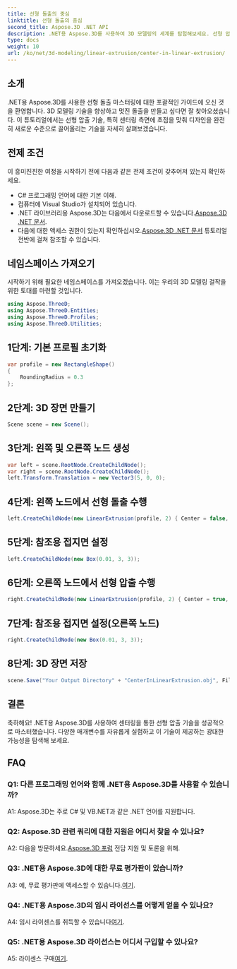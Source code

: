 ```yaml
---
title: 선형 돌출의 중심
linktitle: 선형 돌출의 중심
second_title: Aspose.3D .NET API
description: .NET용 Aspose.3D를 사용하여 3D 모델링의 세계를 탐험해보세요. 선형 압출 기술을 중심으로 멋진 디자인을 만들고 창의력을 발휘해보세요.
type: docs
weight: 10
url: /ko/net/3d-modeling/linear-extrusion/center-in-linear-extrusion/
---
```

## 소개

.NET용 Aspose.3D를 사용한 선형 돌출 마스터링에 대한 포괄적인 가이드에 오신 것을 환영합니다. 3D 모델링 기술을 향상하고 멋진 돌출을 만들고 싶다면 잘 찾아오셨습니다. 이 튜토리얼에서는 선형 압출 기술, 특히 센터링 측면에 초점을 맞춰 디자인을 완전히 새로운 수준으로 끌어올리는 기술을 자세히 살펴보겠습니다.

## 전제 조건

이 흥미진진한 여정을 시작하기 전에 다음과 같은 전제 조건이 갖추어져 있는지 확인하세요.

- C# 프로그래밍 언어에 대한 기본 이해.
- 컴퓨터에 Visual Studio가 설치되어 있습니다.
-  .NET 라이브러리용 Aspose.3D는 다음에서 다운로드할 수 있습니다.[Aspose.3D .NET 문서](https://reference.aspose.com/3d/net/).
-  다음에 대한 액세스 권한이 있는지 확인하십시오.[Aspose.3D .NET 문서](https://reference.aspose.com/3d/net/) 튜토리얼 전반에 걸쳐 참조할 수 있습니다.

## 네임스페이스 가져오기

시작하기 위해 필요한 네임스페이스를 가져오겠습니다. 이는 우리의 3D 모델링 걸작을 위한 토대를 마련할 것입니다.

```csharp
using Aspose.ThreeD;
using Aspose.ThreeD.Entities;
using Aspose.ThreeD.Profiles;
using Aspose.ThreeD.Utilities;
```

## 1단계: 기본 프로필 초기화

```csharp
var profile = new RectangleShape()
{
    RoundingRadius = 0.3
};
```

## 2단계: 3D 장면 만들기

```csharp
Scene scene = new Scene();
```

## 3단계: 왼쪽 및 오른쪽 노드 생성

```csharp
var left = scene.RootNode.CreateChildNode();
var right = scene.RootNode.CreateChildNode();
left.Transform.Translation = new Vector3(5, 0, 0);
```

## 4단계: 왼쪽 노드에서 선형 돌출 수행

```csharp
left.CreateChildNode(new LinearExtrusion(profile, 2) { Center = false, Slices = 3 });
```

## 5단계: 참조용 접지면 설정

```csharp
left.CreateChildNode(new Box(0.01, 3, 3));
```

## 6단계: 오른쪽 노드에서 선형 압출 수행

```csharp
right.CreateChildNode(new LinearExtrusion(profile, 2) { Center = true, Slices = 3 });
```

## 7단계: 참조용 접지면 설정(오른쪽 노드)

```csharp
right.CreateChildNode(new Box(0.01, 3, 3));
```

## 8단계: 3D 장면 저장

```csharp
scene.Save("Your Output Directory" + "CenterInLinearExtrusion.obj", FileFormat.WavefrontOBJ);
```

## 결론

축하해요! .NET용 Aspose.3D를 사용하여 센터링을 통한 선형 압출 기술을 성공적으로 마스터했습니다. 다양한 매개변수를 자유롭게 실험하고 이 기술이 제공하는 광대한 가능성을 탐색해 보세요.

## FAQ

### Q1: 다른 프로그래밍 언어와 함께 .NET용 Aspose.3D를 사용할 수 있습니까?

A1: Aspose.3D는 주로 C# 및 VB.NET과 같은 .NET 언어를 지원합니다.

### Q2: Aspose.3D 관련 쿼리에 대한 지원은 어디서 찾을 수 있나요?

 A2: 다음을 방문하세요.[Aspose.3D 포럼](https://forum.aspose.com/c/3d/18) 전담 지원 및 토론을 위해.

### Q3: .NET용 Aspose.3D에 대한 무료 평가판이 있습니까?

 A3: 예, 무료 평가판에 액세스할 수 있습니다.[여기](https://releases.aspose.com/).

### Q4: .NET용 Aspose.3D의 임시 라이선스를 어떻게 얻을 수 있나요?

 A4: 임시 라이센스를 취득할 수 있습니다[여기](https://purchase.aspose.com/temporary-license/).

### Q5: .NET용 Aspose.3D 라이선스는 어디서 구입할 수 있나요?

 A5: 라이센스 구매[여기](https://purchase.aspose.com/buy).
